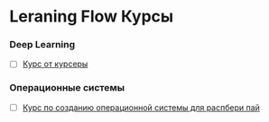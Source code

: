 # Leraning Flow Курсы

### Deep Learning

* [ ] [Курс от курсеры](https://www.deeplearning.ai/)

### Операционные системы

* [ ] [Курс по созданию операционной системы для распбери пай](https://web.stanford.edu/class/cs140e/about/)



